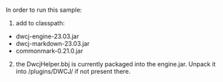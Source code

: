 In order to run this sample:

1. add to classpath:

- dwcj-engine-23.03.jar
- dwcj-markdown-23.03.jar
- commonmark-0.21.0.jar

2. the DwcjHelper.bbj is currently packaged into the engine.jar. Unpack it into <bbx>/plugins/DWCJ/ if not present there.

